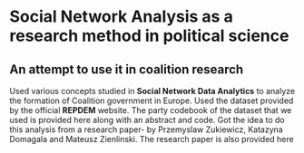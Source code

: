 # Social Network Analysis as a research method in political science
## An attempt to use it in coalition research

Used various concepts studied in **Social Network Data Analytics** to analyze the formation of Coalition government in Europe.
Used the dataset provided by the official **REPDEM** website.
The party codebook of the dataset that we used is provided here along with an abstract and code.
Got the idea to do this analysis from a research paper- by Przemyslaw Zukiewicz, Katazyna Domagala and Mateusz Zienlinski. The research paper is also provided here
